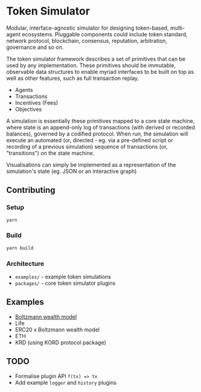 # Token Simulator

Modular, interface-agnostic simulator for designing token-based, multi-agent ecosystems. Pluggable components could include token standard, network protocol, blockchain, consensus, reputation, arbitration, governance and so on.

The token simulator framework describes a set of primitives that can be used by any implementation. These primitives should be immutable, observable data structures to enable myriad interfaces to be built on top as well as other features, such as full transaction replay.
- Agents
- Transactions
- Incentives (Fees)
- Objectives

A simulation is essentially these primitives mapped to a core state machine, where state is an append-only log of transactions (with derived or recorded balances), governed by a codified protocol. When run, the simulation will execute an automated (or, directed - eg. via a pre-defined script or recording of a previous simulation) sequence of transactions (or, "transitions") on the state machine.

Visualisations can simply be implemented as a representation of the simulation's state (eg. JSON or an interactive graph)

## Contributing

### Setup
```sh
yarn
```

### Build
```sh
yarn build
```

### Architecture
- `examples/` - example token simulations
- `packages/` - core token simulator plugins

## Examples
- [Boltzmann wealth model](examples/boltzmann/)
- Life <!-- TODO -->
- ERC20 x Boltzmann wealth model <!-- TODO -->
- ETH <!-- TODO -->
- KRD (using KORD protocol package) <!-- TODO -->

## TODO
- Formalise plugin API `f(tx) => tx`
- Add example `logger` and `history` plugins
